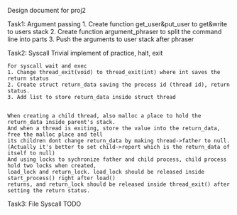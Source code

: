  Design document for proj2

Task1: Argument passing
	1. Create function get_user&put_user to get&write to users stack
	2. Create function argument_phraser to split the command line into parts
	3. Push the arguments to user stack after phraser

Task2: Syscall
	Trivial implement of practice, halt, exit
	
	For syscall wait and exec
	1. Change thread_exit(void) to thread_exit(int) where int saves the return status
	2. Create struct return_data saving the process id (thread id), return status.
	3. Add list to store return_data inside struct thread
		

	When creating a child thread, also malloc a place to hold the return_data inside parent's stack.
	And when a thread is exiting, store the value into the return_data, free the malloc place and tell 
	its children dont change return_data by making thread->father to null.
	(Actually it's better to set child->report which is the return_data of itself to null)
	And using locks to sychronize father and child process, child process hold two locks when created,
 	load_lock and return_lock. load_lock should be released inside start_process() right after load() 
	returns, and return_lock should be released inside thread_exit() after setting the return status.


Task3: File Syscall
	TODO

